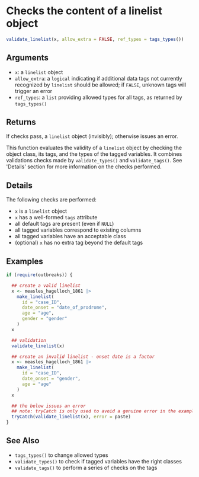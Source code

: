 # Checks the content of a linelist object

```r
validate_linelist(x, allow_extra = FALSE, ref_types = tags_types())
```

## Arguments

- `x`: a `linelist` object
- `allow_extra`: a `logical` indicating if additional data tags not currently recognized by `linelist` should be allowed; if `FALSE`, unknown tags will trigger an error
- `ref_types`: a `list` providing allowed types for all tags, as returned by `tags_types()`

## Returns

If checks pass, a `linelist` object (invisibly); otherwise issues an error.

This function evaluates the validity of a `linelist` object by checking the object class, its tags, and the types of the tagged variables. It combines validations checks made by `validate_types()` and `validate_tags()`. See 'Details' section for more information on the checks performed.

## Details

The following checks are performed:

 * `x` is a `linelist` object
 * `x` has a well-formed `tags` attribute
 * all default tags are present (even if `NULL`)
 * all tagged variables correspond to existing columns
 * all tagged variables have an acceptable class
 * (optional) `x` has no extra tag beyond the default tags

## Examples

```r
if (require(outbreaks)) {

  ## create a valid linelist
  x <- measles_hagelloch_1861 |>
    make_linelist(
      id = "case_ID",
      date_onset = "date_of_prodrome",
      age = "age",
      gender = "gender"
    )
  x

  ## validation
  validate_linelist(x)

  ## create an invalid linelist - onset date is a factor
  x <- measles_hagelloch_1861 |>
    make_linelist(
      id = "case_ID",
      date_onset = "gender",
      age = "age"
    )
  x

  ## the below issues an error
  ## note: tryCatch is only used to avoid a genuine error in the example
  tryCatch(validate_linelist(x), error = paste)
}
```

## See Also

 * `tags_types()` to change allowed types
 * `validate_types()` to check if tagged variables have the right classes
 * `validate_tags()` to perform a series of checks on the tags
